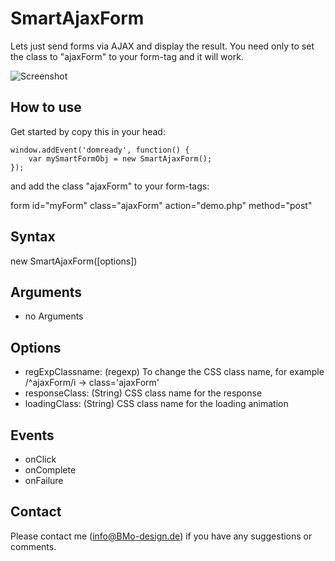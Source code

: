 SmartAjaxForm
==========

Lets just send forms via AJAX and display the result. You need only to set the class to "ajaxForm" to your form-tag and it will work.

![Screenshot](http://software.BMo-design.de/images/SmartAjaxForm.png)

How to use
----------

Get started by copy this in your head:

    window.addEvent('domready', function() {
        var mySmartFormObj = new SmartAjaxForm();
    });


and add the class "ajaxForm" to your form-tags:

form id="myForm" class="ajaxForm" action="demo.php" method="post"

  
Syntax
------

  new SmartAjaxForm([options])
  
Arguments
---------

- no Arguments

Options
-------

* regExpClassname: (regexp) To change the CSS class name, for example /^ajaxForm/i  -> class='ajaxForm'	
* responseClass: (String) CSS class name for the response 
* loadingClass: (String) CSS class name for the loading animation

Events
------

- onClick
- onComplete
- onFailure

Contact
-----------
Please contact me (info@BMo-design.de) if you have any suggestions or comments.
